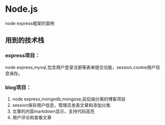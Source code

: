 # Node.js
node express框架的案例

## 用到的技术栈
### express项目：
node express,mysql,包含用户登录注册等表单提交功能，session,cookie用户信息保存。

### blog项目：
1.  node express,mongodb,mongose,前后端分离的博客项目  
2.  session保存用户信息，管理员发表文章和添加分类.  
3.  文章的内容markdown显示，支持代码高亮  
4.  用户评论和查看文章  

